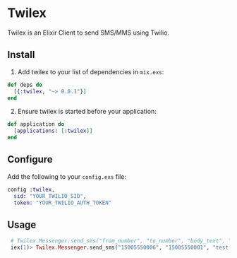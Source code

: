 # Twilex

Twilex is an Elixir Client to send SMS/MMS using Twilio.

## Install

1. Add twilex to your list of dependencies in `mix.exs`:

  ```elixir
  def deps do
    [{:twilex, "~> 0.0.1"}]
  end
  ```

2. Ensure twilex is started before your application:

  ```elixir
  def application do
    [applications: [:twilex]]
  end
  ```


## Configure

Add the following to your `config.exs` file:

```elixir
config :twilex,
  sid: "YOUR_TWILIO_SID",
  token: "YOUR_TWILIO_AUTH_TOKEN"
```

## Usage

```elixir
 # Twilex.Messenger.send_sms("from_number", "to_number", "body_text", "optional_media_url")
 iex(1)> Twilex.Messenger.send_sms("15005550006", "15005550001", "test text", "https://github.com")
```
